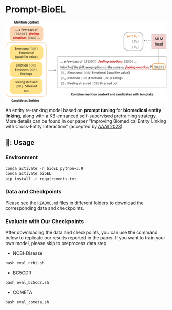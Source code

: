 # Prompt-BioEL
<p align="center">
  <img src="pic/re-ranker-v5.png" width="650"/>
</p>

An entity re-ranking model based on **prompt tuning** for **biomedical entity linking**,
along with a KB-enhanced self-supervised pretraining strategy.
More details can be found in our paper
"Improving Biomedical Entity Linking with Cross-Entity Interaction" (accepted by [AAAI 2023](https://aaai-23.aaai.org/)).


## 🚨: Usage

### Environment
```
conda activate -n bioEL python=3.9
conda activate bioEL
pip install -r requirements.txt
```

### Data and Checkpoints
Please see the `README.md` files in different folders to download the corresponding data and checkpoints.

### Evaluate with Our Checkpoints
After downloading the data and checkpoints, you can use the command below to replicate our results reported in the paper.
If you want to train your own model, please skip to preprocess data step.
- NCBI-Disease
```
bash eval_ncbi.sh
```
- BC5CDR
```
bash eval_bc5cdr.sh
```
- COMETA
```
bash eval_cometa.sh
```

